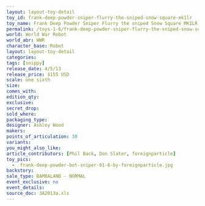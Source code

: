 ```yaml
---
layout: layout-toy-detail 
toy_id: frank-deep-powder-sniper-flurry-the-sniped-snow-square-mk1lr
toy_name: Frank Deep Powder Sniper Flurry the sniped Snow Square MK1LR
permalink: /toys-1-6/frank-deep-powder-sniper-flurry-the-sniped-snow-square-mk1lr.html
world: World War Robot
world_abr: WWR
character_base: Robot
layout: layout-toy-detail
categories: 
tags: [snippy]
release_date: 4/5/13
release_price: $155 USD
scale: one sixth
size: 
comes_with: 
edition_qty: 
exclusive: 
secret_drop: 
sold_where: 
packaging_type: 
designer: Ashley Wood
makers: 
points_of_articulation: 30
variants: 
you_might_also_like: 
article_contributors: [Phil Back, Don Slater, foreignparticle]
toy_pics: 
  -  frank-deep-powder-bot-sniper-01-6-by-foreignparticle.jpg
backstory: 
sale_type: BAMBALAND - NORMAL
event_exclusive: no
event_details: 
source_doc: 3A2013a.xls
---
```

